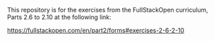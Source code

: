This repository is for the exercises from the FullStackOpen curriculum, Parts 2.6 to 2.10 at the following link:

https://fullstackopen.com/en/part2/forms#exercises-2-6-2-10
